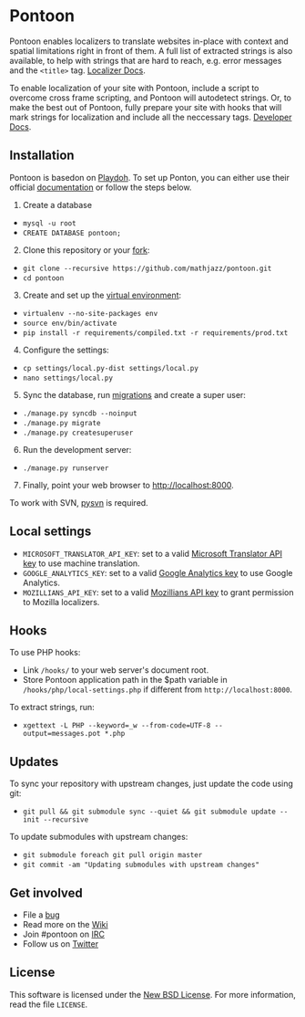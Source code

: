 Pontoon
=======
Pontoon enables localizers to translate websites in-place with context and spatial limitations right in front of them. A full list of extracted strings is also available, to help with strings that are hard to reach, e.g. error messages and the `<title>` tag. [Localizer Docs](https://developer.mozilla.org/en-US/docs/Localizing_with_Pontoon).

To enable localization of your site with Pontoon, include a script to overcome cross frame scripting, and Pontoon will autodetect strings. Or, to make the best out of Pontoon, fully prepare your site with hooks that will mark strings for localization and include all the neccessary tags. [Developer Docs](https://developer.mozilla.org/en-US/docs/Implementing_Pontoon_Mozilla).

Installation
------------
Pontoon is basedon on [Playdoh](https://github.com/mozilla/playdoh). To set up Ponton, you can either use their official [documentation](http://playdoh.readthedocs.org/en/latest/) or follow the steps below.

1. Create a database
 * `mysql -u root`
 * `CREATE DATABASE pontoon;`
2. Clone this repository or your [fork](http://help.github.com/fork-a-repo/):
 * `git clone --recursive https://github.com/mathjazz/pontoon.git`
 * `cd pontoon`
3. Create and set up the [virtual environment](http://www.virtualenv.org/en/latest/index.html):
 * `virtualenv --no-site-packages env`
 * `source env/bin/activate`
 * `pip install -r requirements/compiled.txt -r requirements/prod.txt`
4. Configure the settings:
 * `cp settings/local.py-dist settings/local.py`
 * `nano settings/local.py`
5. Sync the database, run [migrations](http://south.readthedocs.org/) and create a super user:
 * `./manage.py syncdb --noinput`
 * `./manage.py migrate`
 * `./manage.py createsuperuser`
6. Run the development server:
 * `./manage.py runserver`
7. Finally, point your web browser to [http://localhost:8000](http://localhost:8000).

To work with SVN, [pysvn](http://pysvn.tigris.org/project_downloads.html) is required.

Local settings
--------------
 * `MICROSOFT_TRANSLATOR_API_KEY`: set to a valid [Microsoft Translator API key](http://msdn.microsoft.com/en-us/library/hh454950) to use machine translation.
 * `GOOGLE_ANALYTICS_KEY`: set to a valid [Google Analytics key](https://www.google.com/analytics/) to use Google Analytics.
 * `MOZILLIANS_API_KEY`: set to a valid [Mozillians API key](https://wiki.mozilla.org/Mozillians/API-Specification) to grant permission to Mozilla localizers.

Hooks
--------------
To use PHP hooks:
 * Link `/hooks/` to your web server's document root.
 * Store Pontoon application path in the $path variable in `/hooks/php/local-settings.php` if different from `http://localhost:8000`.

To extract strings, run:
 * `xgettext -L PHP --keyword=_w --from-code=UTF-8 --output=messages.pot *.php`

Updates
-------
To sync your repository with upstream changes, just update the code using git:

* `git pull && git submodule sync --quiet && git submodule update --init --recursive`

To update submodules with upstream changes:

* `git submodule foreach git pull origin master`
* `git commit -am "Updating submodules with upstream changes"`

Get involved
------------
* File a [bug](https://bugzilla.mozilla.org/enter_bug.cgi?product=Webtools&component=Pontoon&rep_platform=all&op_sys=all)
* Read more on the [Wiki](https://github.com/mathjazz/pontoon/wiki)
* Join #pontoon on [IRC](https://cbe001.chat.mibbit.com/?url=irc%3A%2F%2Firc.mozilla.org%2Fpontoon)
* Follow us on [Twitter](https://twitter.com/#!/mozillapontoon)

License
-------
This software is licensed under the [New BSD License](http://creativecommons.org/licenses/BSD/). For more information, read the file `LICENSE`.
